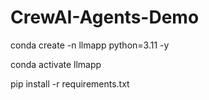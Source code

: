# CrewAI-Agents-Demo

conda create -n llmapp python=3.11 -y

conda activate llmapp

pip install -r requirements.txt